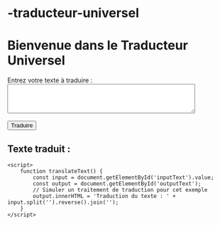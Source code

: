 # -traducteur-universel
<!DOCTYPE html>
<html lang="en">
<head>
    <meta charset="UTF-8">
    <meta name="viewport" content="width=device-width, initial-scale=1.0">
    <title>Traducteur Universel</title>
</head>
<body>
    <h1>Bienvenue dans le Traducteur Universel</h1>
    <form>
        <label for="inputText">Entrez votre texte à traduire :</label><br>
        <textarea id="inputText" rows="4" cols="50"></textarea><br><br>
        <button type="button" onclick="translateText()">Traduire</button>
    </form>
    <h2>Texte traduit :</h2>
    <div id="outputText"></div>

    <script>
        function translateText() {
            const input = document.getElementById('inputText').value;
            const output = document.getElementById('outputText');
            // Simuler un traitement de traduction pour cet exemple
            output.innerHTML = 'Traduction du texte : ' + input.split('').reverse().join('');
        }
    </script>
</body>
</html>
